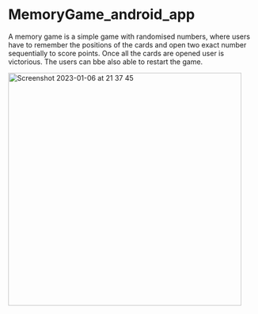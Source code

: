 # MemoryGame_android_app

A memory game is a simple game with randomised numbers, 
where users have to remember the positions of the cards and open 
two exact number sequentially to score points. Once all the cards are opened user is victorious. 
The users can bbe also able to restart the game.


<img width="471" alt="Screenshot 2023-01-06 at 21 37 45" src="https://user-images.githubusercontent.com/113612068/211094843-4fe0ec4f-07ab-489e-910e-2c07bb364810.png">
